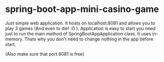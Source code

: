 # spring-boot-app-mini-casino-game
Just simple web application. It hosts on localhost:8081 and allows you to play 3 games (And even to die! :O ).
Application is easy to start you need just to run the main method of SpringBootAppApplication class.
It uses in-memory. Thats why you don't need to change nothing in the app before start.

(Also make sure that port 8081 is free)
